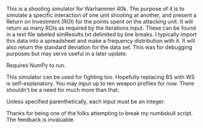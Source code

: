 This is a shooting simulator for Warhammer 40k. The purpose of it is to simulate a specific interaction of one unit shooting at another, and present a Return on Investment (ROI) for the points spent on the attacking unit. It will return as many ROIs as required by the Iterations input. These can be found in a text file labeled simResults.txt delimited by line breaks. I typically import this data into a spreadsheet and make a frequency distribution with it. It will also return the standard deviation for the data set. This was for debugging purposes but may serve useful in a later update.

Requires NumPy to run.

This simulator can be used for fighting too. Hopefully replacing BS with WS is self-explanatory. You may input up to ten weapon profiles for now. There shouldn't be a need for much more than that.

Unless specified parenthetically, each input must be an integer.


Thanks for being one of the folks attempting to break my numbskull script. The feedback is invaluable.
